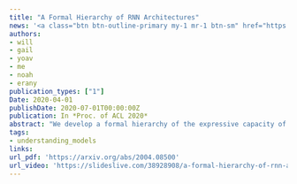 ```yaml
---
title: "A Formal Hierarchy of RNN Architectures"
news: '<a class="btn btn-outline-primary my-1 mr-1 btn-sm" href="https://lambdaviking.com/post/rr-hierarchy/"  target="_blank">blog</a>'
authors:
- will
- gail
- yoav
- me
- noah
- erany
publication_types: ["1"]
Date: 2020-04-01
publishDate: 2020-07-01T00:00:00Z
publication: In *Proc. of ACL 2020*
abstract: "We develop a formal hierarchy of the expressive capacity of RNN architectures. The hierarchy is based around two formal properties: space complexity, which is a measure of the RNN's memory, and rational recurrence, defined as whether the recurrent update can be described by a weighted finite-state machine. We place several RNN variants within this hierarchy. For example, we prove that the LSTM is not rational, which formally separates it from the related QRNN (Bradbury et al., 2016). We also show how the expressive capacity of these models is expanded by stacking multiple layers or composing them with different pooling functions.  Our results build on the theory of 'saturated' RNNs (Merrill, 2019). While formally extending these findings to unsaturated RNNs is left to future work, we hypothesize that the practical learnable capacity of unsaturated RNNs obeys a similar hierarchy. Experimental findings from training unsaturated networks on formal languages support this conjecture."
tags:
- understanding_models 
links:
url_pdf: 'https://arxiv.org/abs/2004.08500'
url_video: 'https://slideslive.com/38928908/a-formal-hierarchy-of-rnn-architectures'
---
```

